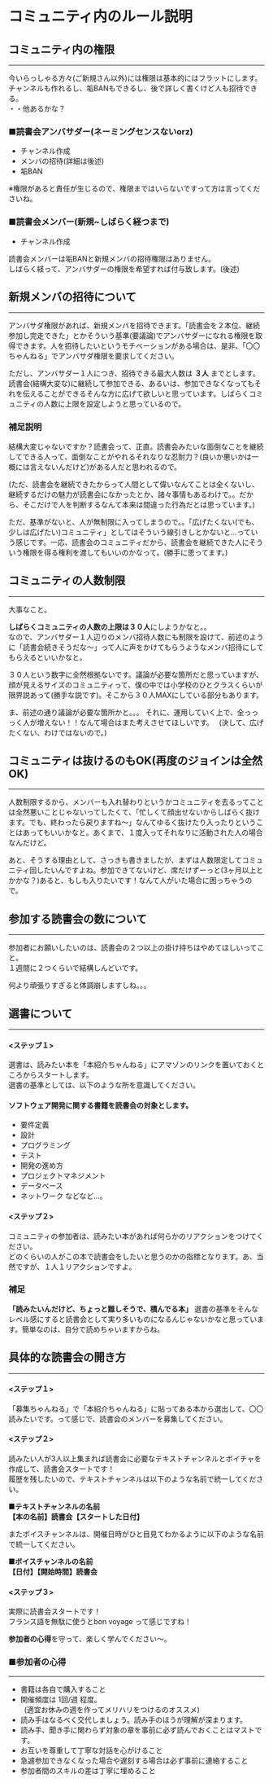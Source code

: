 # コミュニティ内のルール説明

## コミュニティ内の権限
***
今いらっしゃる方々(ご新規さん以外)には権限は基本的にはフラットにします。  
チャンネルも作れるし、垢BANもできるし、後で詳しく書くけど人も招待できる。  
・・他あるかな？

### ■読書会アンバサダー(ネーミングセンスないorz)
- チャンネル作成
- メンバの招待(詳細は後述)
- 垢BAN
  
※権限があると責任が生じるので、権限まではいらないですって方は言ってくださいね。  

### ■読書会メンバー(新規~しばらく経つまで)
- チャンネル作成

読書会メンバーは垢BANと新規メンバの招待権限はありません。  
しばらく経って、アンバサダーの権限を希望すれば付与致します。(後述)

## 新規メンバの招待について
***
アンバサダ権限があれば、新規メンバを招待できます。「読書会を２本位、継続参加し完走できた」とかそういう基準(要議論)でアンバサダーになれる権限を取得できます。人を招待したいというモチベーションがある場合は、是非、「〇〇ちゃんねる」でアンバサダ権限を要求してください。
  
  ただし、アンバサダー１人につき、招待できる最大人数は **３人** までとします。読書会(結構大変な)に継続して参加できる、あるいは、参加できなくなってもそれを伝えることができるそんな方に広げて欲しいと思っています。しばらくコミュニティの人数に上限を設定しようと思っているので。

### 補足説明
結構大変じゃないですか？読書会って、正直。読書会みたいな面倒なことを継続してできる人って、面倒なことがやれるそれなりな忍耐力？(良いか悪いかは一概には言えないんだけど)がある人だと思われるので。

(ただ、読書会を継続できたからって人間として偉いなんてことは全くないし、継続するだけの魅力が読書会になかったとか、諸々事情もあるわけで。。だから、そこだけで人を判断するなんて本来は間違った行為だとは思っています。)

ただ、基準がないと、人が無制限に入ってしまうので。。「広げたくない(でも、少しは広げたい)コミュニティ」としてはそういう線引きしとかないと…っていう感じです。一応、読書会のコミュニティだから、読書会を継続できた人にそういう権限を得る権利を渡してもいいのかなって。(勝手に思ってます。)

## コミュニティの人数制限
***
大事なこと。  
  
  **しばらくコミュニティの人数の上限は３０人**にしようかなと。。  
なので、アンバサダー１人辺りのメンバ招待人数にも制限を設けて、前述のように「読書会続きそうだな〜」って人に声をかけてもらうようなメンバ招待にしてもらえるといいかなと。  
  
３０人という数字に全然根拠ないです。議論が必要な箇所だと思っていますが、顔が見えるサイズのコミュニティって、僕の中では小学校のひとクラスくらいが限界説あって(勝手な説です)。そこから３０人MAXにしている部分もあります。
  
  ま、前述の通り議論が必要な箇所かと。。。
  それに、運用していく上で、全っっっく人が増えない！！なんて場合はまた考えさせてほしいです。
&ensp;(決して、広げたくない、わけではないので。)

## コミュニティは抜けるのもOK(再度のジョインは全然OK)
***
人数制限するから、メンバーも入れ替わりというかコミュニティを去るってことは全然悪いことじゃないってしたくて、「忙しくて顔出せないからしばらく抜けます。でも、終わったら戻りますね〜」なんてゆるく抜けたり入ったりということはあってもいいかなと。あくまで、１度入ってそれなりに活動された人の場合なんだけど。
  
  あと、そうする理由として、さっきも書きましたが、まずは人数限定してコミュニティ回したいんですよね。参加できてないけど、席だけずーっと(3ヶ月以上とかかな？)あると、もしも入りたいです！なんて人がいた場合に困っちゃうので。

## 参加する読書会の数について
***
参加者にお願いしたいのは、読書会の２つ以上の掛け持ちはやめてほしいってこと。  
１週間に２つくらいで結構しんどいです。

  何より頑張りすぎると体調崩しますしね。。。

## 選書について
***
#### **<ステップ１>**
選書は、読みたい本を「本紹介ちゃんねる」にアマゾンのリンクを置いておくところからスタートします。  
選書の基準としては、以下のような所を意識してください。  
  
#### ソフトウェア開発に関する書籍を読書会の対象とします。  
- 要件定義
- 設計
- プログラミング
- テスト
- 開発の進め方
- プロジェクトマネジメント
- データベース
- ネットワーク   などなど…。
  
#### **<ステップ２>**
コミュニティの参加者は、読みたい本があれば何らかのリアクションをつけてください。  
どのくらいの人がこの本で読書会をしたいと思うのかの指標となります。あ、当然ですが、１人１リアクションですよ。

### 補足  
  **「読みたいんだけど、ちょっと難しそうで、積んでる本」** 選書の基準をそんなレベル感にすると読書会として実り多いものになるんじゃないかなと思っています。簡単なのは、自分で読めちゃいますからね。  

## 具体的な読書会の開き方
***
#### **<ステップ１>**
「募集ちゃんねる」で「本紹介ちゃんねる」に貼ってある本から選出して、〇〇読みたいです。って感じで、読書会のメンバーを募集してください。
  
#### **<ステップ２>**
読みたい人が3人以上集まれば読書会に必要なテキストチャンネルとボイチャを作成して、読書会スタートです！  
履歴を残したいので、テキストチャンネルは以下のような名前で統一してください。
  
  **■テキストチャンネルの名前**  
  **【本の名前】読書会【スタートした日付】**
  
またボイスチャンネルは、開催日時がひと目見てわかるように以下のような名前で統一してください。  
  
  **■ボイスチャンネルの名前**  
  **【日付】【開始時間】読書会**
  
#### **<ステップ３>**
実際に読書会スタートです！   
フランス語を無駄に使うとbon voyage って感じですね！  
  
**参加者の心得**を守って、楽しく学んでください〜。

### ■参加者の心得
***
- 書籍は各自で購入すること
- 開催頻度は 1回/週 程度。  
&ensp;(適宜お休みの週を作ってメリハリをつけるのオススメ)
- 読み手はなるべく交代しましょう。読み手のほうが理解が深まります。
- 読み手、聞き手に関わらず対象の章を事前に必ず読んでおくことはマストです。
- お互いを尊重して丁寧な対話を心がけること
- 急遽参加できなくなった場合や遅刻する場合は必ず事前に連絡すること
- 参加者間のスキルの差は丁寧に埋めること